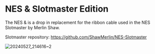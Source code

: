 # NES & Slotmaster Edition
The NES & is a drop in replacement for the ribbon cable used in the NES Slotmaster by Merlin Shaw.

Slotmaster repository: https://github.com/ShawMerlin/NES-Slotmaster

![20240527_214616~2](https://github.com/J-DSilva/NES-Ampersand/assets/44735235/3e1ceff1-5532-496d-98b6-0b50075fcddd)
